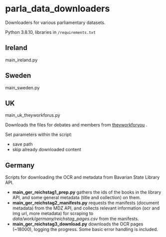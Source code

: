 # parla_data_downloaders

Downloaders for various parliamentary datasets.

Python 3.8.10, libraries in `/requirements.txt`

## Ireland

main_ireland.py

## Sweden

main_sweden.py

## UK

main_uk_theyworkforus.py

Downloads the files for debates and members from [theyworkforyou](https://www.theyworkforyou.com/) .

Set parameters within the script:
* save path
* skip already downloaded content 

## Germany

Scripts for downloading the OCR and metadata from Bavarian State Library API.

* **main_ger_reichstag1_prep.py** gathers the ids of the books in the library API,
and some general metadata (title and collection) on them.
* **main_ger_reichstag2_manifests.py** requests the manifests (document metadata)
from the MDZ API, and collects relevant information (ocr and img url, more metadata)
for scraping to _data/work/germany/reichstag_pages.csv_ from the manifests.
* **main_ger_reichstag3_download.py** downloads the OCR pages (~18000),
logging the progress. Some basic error handling is included.
